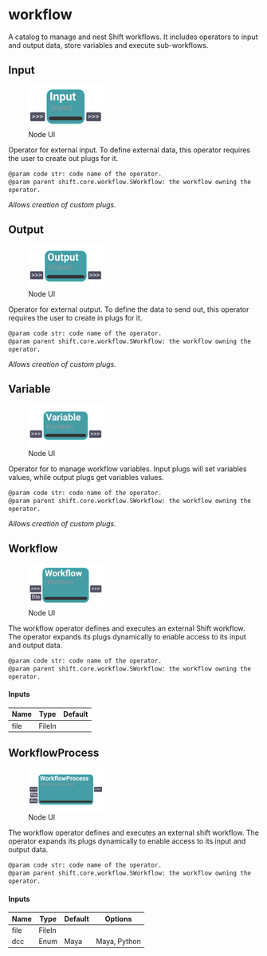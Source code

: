 # workflow
A catalog to manage and nest Shift workflows. It includes operators to input and output data, store variables and execute sub-workflows.

## Input

<figure style="width: 30%">
	<img src="images/Input.png" alt="Node UI">
	<figcaption>Node UI</figcaption>
</figure>

Operator for external input. To define external data, this operator requires the user to create out plugs for it.
     

    @param code str: code name of the operator.
    @param parent shift.core.workflow.SWorkflow: the workflow owning the operator.

    
<i>Allows creation of custom plugs.</i>


## Output

<figure style="width: 30%">
	<img src="images/Output.png" alt="Node UI">
	<figcaption>Node UI</figcaption>
</figure>

Operator for external output. To define the data to send out,
    this operator requires the user to create in plugs for it.
     

    @param code str: code name of the operator.
    @param parent shift.core.workflow.SWorkflow: the workflow owning the operator.

    
<i>Allows creation of custom plugs.</i>


## Variable

<figure style="width: 30%">
	<img src="images/Variable.png" alt="Node UI">
	<figcaption>Node UI</figcaption>
</figure>

Operator for to manage workflow variables.
    Input plugs will set variables values, while output plugs get variables values.
     
    @param code str: code name of the operator.
    @param parent shift.core.workflow.SWorkflow: the workflow owning the operator.
    
<i>Allows creation of custom plugs.</i>


## Workflow

<figure style="width: 30%">
	<img src="images/Workflow.png" alt="Node UI">
	<figcaption>Node UI</figcaption>
</figure>

The workflow operator defines and executes an external Shift workflow.
    The operator expands its plugs dynamically to enable access to its input and output data.
     
    
    @param code str: code name of the operator.
    @param parent shift.core.workflow.SWorkflow: the workflow owning the operator.

    

#### Inputs
| Name | Type | Default
| --- | --- | --- |
| file | FileIn | 

## WorkflowProcess

<figure style="width: 30%">
	<img src="images/WorkflowProcess.png" alt="Node UI">
	<figcaption>Node UI</figcaption>
</figure>

The workflow operator defines and executes an external shift workflow.
    The operator expands its plugs dynamically to enable access to its input and output data.
     

    @param code str: code name of the operator.
    @param parent shift.core.workflow.SWorkflow: the workflow owning the operator.

    

#### Inputs
| Name | Type | Default | Options
| --- | --- | --- | --- |
| file | FileIn |  | 
| dcc | Enum | Maya | Maya, Python

